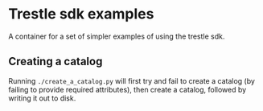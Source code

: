 # Trestle sdk examples

A container for a set of simpler examples of using the trestle sdk.

## Creating a catalog

Running `./create_a_catalog.py` will first try and fail to create a catalog (by failing to provide required attributes), then create a catalog, followed by writing it out to disk.
